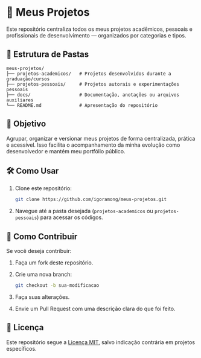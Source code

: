 # 🧠 Meus Projetos

Este repositório centraliza todos os meus projetos acadêmicos, pessoais e profissionais de desenvolvimento — organizados por categorias e tipos.

## 📁 Estrutura de Pastas

```
meus-projetos/
├── projetos-academicos/   # Projetos desenvolvidos durante a graduação/cursos
├── projetos-pessoais/     # Projetos autorais e experimentações pessoais
├── docs/                  # Documentação, anotações ou arquivos auxiliares
└── README.md              # Apresentação do repositório
```

## 📌 Objetivo

Agrupar, organizar e versionar meus projetos de forma centralizada, prática e acessível. Isso facilita o acompanhamento da minha evolução como desenvolvedor e mantém meu portfólio público.

## 🛠 Como Usar

1. Clone este repositório:

   ```bash
   git clone https://github.com/igoramong/meus-projetos.git
   ```

2. Navegue até a pasta desejada (`projetos-academicos` ou `projetos-pessoais`) para acessar os códigos.

## 🤝 Como Contribuir

Se você deseja contribuir:

1. Faça um fork deste repositório.
2. Crie uma nova branch:

   ```bash
   git checkout -b sua-modificacao
   ```

3. Faça suas alterações.
4. Envie um Pull Request com uma descrição clara do que foi feito.

## 📄 Licença

Este repositório segue a [Licença MIT](LICENSE), salvo indicação contrária em projetos específicos.

